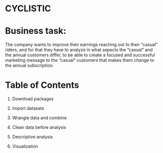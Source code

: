 # CYCLISTIC

# Business task:
The company wants to improve their earnings reaching out to their “casual” riders, and for that they have to analyze in what aspects the “casual” and the annual customers differ, to be able to create a focused and successful marketing message to the “casual” customers that makes them change to the annual subscription.

# Table of Contents

1. Download packages

2. Import datasets

3. Wrangle data and combine

4. Clean data before analysis

5. Descriptive analysis

6. Visualization
